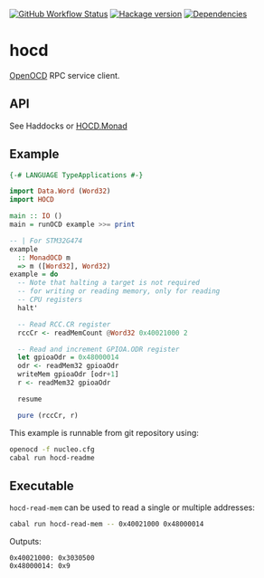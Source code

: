[![GitHub Workflow Status](https://img.shields.io/github/actions/workflow/status/DistRap/hocd/ci.yaml?branch=main)](https://github.com/DistRap/hocd/actions/workflows/ci.yaml)
[![Hackage version](https://img.shields.io/hackage/v/hocd.svg?color=success)](https://hackage.haskell.org/package/hocd)
[![Dependencies](https://img.shields.io/hackage-deps/v/hocd?label=Dependencies)](https://packdeps.haskellers.com/feed?needle=hocd)

# hocd

[OpenOCD] RPC service client.

[OpenOCD]: https://openocd.org/

## API

See Haddocks or [HOCD.Monad]

[HOCD.Monad]: ./src/HOCD/Monad.hs

## Example

```haskell
{-# LANGUAGE TypeApplications #-}

import Data.Word (Word32)
import HOCD

main :: IO ()
main = runOCD example >>= print

-- | For STM32G474
example
  :: MonadOCD m
  => m ([Word32], Word32)
example = do
  -- Note that halting a target is not required
  -- for writing or reading memory, only for reading
  -- CPU registers
  halt'

  -- Read RCC.CR register
  rccCr <- readMemCount @Word32 0x40021000 2

  -- Read and increment GPIOA.ODR register
  let gpioaOdr = 0x48000014
  odr <- readMem32 gpioaOdr
  writeMem gpioaOdr [odr+1]
  r <- readMem32 gpioaOdr

  resume

  pure (rccCr, r)
```

This example is runnable from git repository using:

```sh
openocd -f nucleo.cfg
cabal run hocd-readme
```

## Executable

`hocd-read-mem` can be used to read a single or multiple
addresses:

```sh
cabal run hocd-read-mem -- 0x40021000 0x48000014
```

Outputs:

```
0x40021000: 0x3030500
0x48000014: 0x9
```
